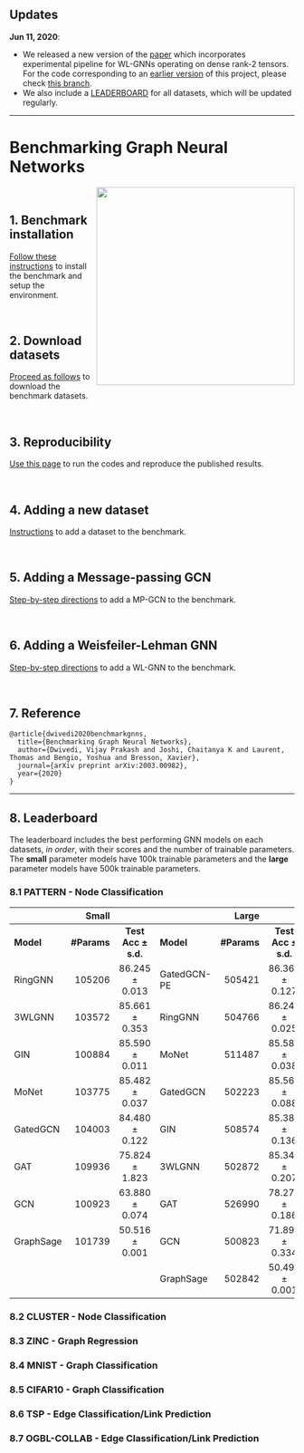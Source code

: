 ## Updates

**Jun 11, 2020**: 
- We released a new version of the [paper](https://arxiv.org/abs/2003.00982v2) which incorporates experimental pipeline for WL-GNNs operating on dense rank-2 tensors. For the code corresponding to an [earlier version](https://arxiv.org/abs/2003.00982v1) of this project, please check [this branch](https://github.com/graphdeeplearning/benchmarking-gnns/tree/arXivV1).  
- We also include a [LEADERBOARD](#8-leaderboard) for all datasets, which will be updated regularly.

---

# Benchmarking Graph Neural Networks

<img src="./docs/gnns.jpg" align="right" width="350"/>

<br>

## 1. Benchmark installation

[Follow these instructions](./docs/01_benchmark_installation.md) to install the benchmark and setup the environment.


<br>

## 2. Download datasets

[Proceed as follows](./docs/02_download_datasets.md) to download the benchmark datasets.


<br>

## 3. Reproducibility 

[Use this page](./docs/03_run_codes.md) to run the codes and reproduce the published results.


<br>

## 4. Adding a new dataset 

[Instructions](./docs/04_add_dataset.md) to add a dataset to the benchmark.


<br>

## 5. Adding a Message-passing GCN

[Step-by-step directions](./docs/05_add_mpgcn.md) to add a MP-GCN to the benchmark.


<br>

## 6. Adding a Weisfeiler-Lehman GNN

[Step-by-step directions](./docs/06_add_wlgnn.md) to add a WL-GNN to the benchmark.



<br>

## 7. Reference 

```
@article{dwivedi2020benchmarkgnns,
  title={Benchmarking Graph Neural Networks},
  author={Dwivedi, Vijay Prakash and Joshi, Chaitanya K and Laurent, Thomas and Bengio, Yoshua and Bresson, Xavier},
  journal={arXiv preprint arXiv:2003.00982},
  year={2020}
}
```

---

## 8. Leaderboard

The leaderboard includes the best performing GNN models on each datasets, _in order_, with their scores and the number of trainable parameters. The **small** parameter models have 100k trainable parameters and the **large** parameter models have 500k trainable parameters.

### 8.1 PATTERN - Node Classification


<!-- || Small |  | | Large  |  |
| -------- |------------:| :--------: |------------| --------: |:------------:|
|**Model** | **#Params** | **Test Acc  &plusmn; s.d.** | **Model** | **#Params** | **Test Acc  &plusmn; s.d.** |
| GatedGCN  | 104003 | 84.480 &plusmn; 0.122 | GatedGCN | 502223 | 85.568 &plusmn; 0.088 |
| GCN  | 100923 | 63.880 &plusmn; 0.074 | GCN | 500823 | 71.892 &plusmn; 0.334 |
| GraphSage | 101739 | 50.516 &plusmn; 0.001 | GraphSage | 502842 | 50.492 &plusmn; 0.001 |
| MoNet | 103775 | 85.482 &plusmn; 0.037 | MoNet | 511487 | 85.582 &plusmn; 0.038 |
| GAT | 109936 | 75.824 &plusmn; 1.823 | GAT | 526990 | 78.271 &plusmn; 0.186 | 
| GIN | 100884 | 85.590 &plusmn; 0.011 | GIN | 508574 | 85.387  &plusmn; 0.136 |
| RingGNN | 105206 | 86.245 &plusmn; 0.013 | RingGNN | 504766 | 86.244 &plusmn; 0.025 |
| 3WLGNN | 103572 | 85.661 &plusmn; 0.353 | 3WLGNN | 502872 | 85.341 &plusmn; 0.207 |
| | | |GatedGCN-PE | 505421 | 86.363 &plusmn; 0.127 -->


|| Small |  | | Large  |  |
| -------- |------------:| :--------: |------------| --------: |:------------:|
|**Model** | **#Params** | **Test Acc  &plusmn; s.d.** | **Model** | **#Params** | **Test Acc  &plusmn; s.d.** |
| RingGNN | 105206 | 86.245 &plusmn; 0.013 |GatedGCN-PE | 505421 | 86.363 &plusmn; 0.127
| 3WLGNN | 103572 | 85.661 &plusmn; 0.353 |RingGNN | 504766 | 86.244 &plusmn; 0.025 |
| GIN | 100884 | 85.590 &plusmn; 0.011 |MoNet | 511487 | 85.582 &plusmn; 0.038 |
| MoNet | 103775 | 85.482 &plusmn; 0.037 |GatedGCN | 502223 | 85.568 &plusmn; 0.088 |
| GatedGCN  | 104003 | 84.480 &plusmn; 0.122 |GIN | 508574 | 85.387  &plusmn; 0.136 |
| GAT | 109936 | 75.824 &plusmn; 1.823 | 3WLGNN | 502872 | 85.341 &plusmn; 0.207 |
| GCN  | 100923 | 63.880 &plusmn; 0.074 |GAT | 526990 | 78.271 &plusmn; 0.186 | 
| GraphSage | 101739 | 50.516 &plusmn; 0.001 |GCN | 500823 | 71.892 &plusmn; 0.334 |
||||GraphSage | 502842 | 50.492 &plusmn; 0.001 |


### 8.2 CLUSTER - Node Classification

### 8.3 ZINC - Graph Regression

### 8.4 MNIST - Graph Classification

### 8.5 CIFAR10 - Graph Classification

### 8.6 TSP - Edge Classification/Link Prediction

### 8.7 OGBL-COLLAB - Edge Classification/Link Prediction


<br><br><br>

